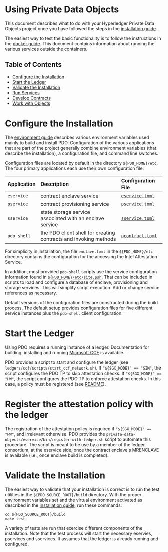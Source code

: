 <!---
Licensed under Creative Commons Attribution 4.0 International License
https://creativecommons.org/licenses/by/4.0/
--->
# Using Private Data Objects

This document describes what to do with your Hyperledger Private Data Objects
project once you have followed the steps in the
[installation guide](install.md).

The easiest way to test the basic functionality is to follow the
instructions in the [docker guide](../docker/README.md). This document
contains information about running the various services outside the
containers.

## Table of Contents

- [Configure the Installation](#configure)
- [Start the Ledger](#ledger)
- [Validate the Installation](#validating)
- [Run Services](#services)
- [Develop Contracts](../contracts/docs/contracts.md)
- [Work with Objects](../client/docs/USAGE.md)

# <a name="configure">Configure the Installation

The [environment guide](environment.md) describes various environment
variables used mainly to build and install PDO. Configuration of the
various applications that are part of the project generally combine
environment variables (that describe the installation), a configuration
file, and command line switches.

Configuration files are located by default in the directory
`${PDO_HOME}/etc`. The four primary applications each use their own
configuration file:

| Application | Description  | Configuration File  |
|:--|:--|:--|
| `eservice` | contract enclave service | [`eservice.toml`](../build/opt/pdo/templates/eservice.toml) |
| `pservice` | contract provisioning service | [`pservice.toml`](../build/opt/pdo/templates/pservice.toml) |
| `sservice` | state storage service associated with an enclave service | [`sservice.toml`](../build/opt/pdo/templates/sservice.toml) |
| `pdo-shell` | the PDO client shell for creating contracts and invoking methods | [`pcontract.toml`](../build/opt/pdo/templates/pcontract.toml) |

For simplicity in installation, the file `enclave.toml` in the
`${PDO_HOME}/etc` directory contains the configuration for the accessing
the Intel Attestation Service.

In addition, most provided `pdo-shell` scripts use the service
configuration information found in
[`${PDO_HOME}/etc/site.psh`](../build/opt/pdo/templates/site.psh).
That can be included in scripts to load and configure a database of
enclave, provisioning and storage services. This will simplify script
execution. Add or change service references as necessary.

Default versions of the configuration files are constructed during the
build process. The default setup provides configuration files for five
different service instances plus the `pdo-shell` client configuration.

# <a name="ledger">Start the Ledger

Using PDO requires a running instance of a ledger. Documentation for
building, installing and running [Microsoft CCF](../ledgers/ccf/README.md)
is available.

PDO provides a script to start and configure the ledger (see `ledgers/ccf/scripts/start_ccf_network.sh`).
If `"${SGX_MODE}" == "SIM"`, the script configures the PDO TP to skip attestation checks.
If `"${SGX_MODE}" == "HW"`, the script configures the PDO TP to enforce attestation checks.
In this case, a policy must be registered (see [README](../ledgers/ccf/README.md)).

# <a name="register-policy">Register the attestation policy with the ledger

The registration of the attestation policy is required if `"${SGX_MODE}" == "HW"`, and irrelevant otherwise.
PDO provides the `private-data-objects/eservice/bin/register-with-ledger.sh` script to automate this procedure.
The script is meant to be use by a member of the ledger consortium, at the eservice side,
once the contract enclave's MRENCLAVE is available (i.e., once enclave build is completed).

# <a name="validating">Validate the Installation

The easiest way to validate that your installation is correct is to run
the test utilities in the `${PDO_SOURCE_ROOT}/build` directory. With the
proper environment variables set and the virtual environment activated
as described in the [installation guide](install.md), run these
commands:

```
cd ${PDO_SOURCE_ROOT}/build
make test
```

A variety of tests are run that exercise different components of the
installation. Note that the test process will start the necessary
eservies, pservices and sservices. It assumes that the ledger is
already running and configured.
